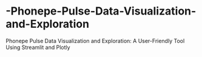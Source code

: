 # -Phonepe-Pulse-Data-Visualization-and-Exploration
 Phonepe Pulse Data Visualization and Exploration: A User-Friendly Tool Using Streamlit and Plotly
